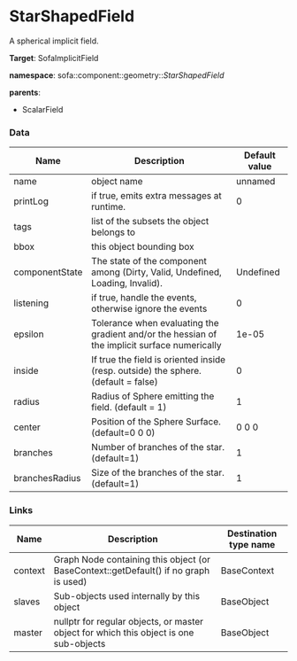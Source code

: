 <!-- generate_doc -->
# StarShapedField

A spherical implicit field.


__Target__: SofaImplicitField

__namespace__: sofa::component::geometry::_StarShapedField_

__parents__:

- ScalarField

### Data

<table>
    <thead>
        <tr>
            <th>Name</th>
            <th>Description</th>
            <th>Default value</th>
        </tr>
    </thead>
    <tbody>
	<tr>
		<td>name</td>
		<td>
object name
		</td>
		<td>unnamed</td>
	</tr>
	<tr>
		<td>printLog</td>
		<td>
if true, emits extra messages at runtime.
		</td>
		<td>0</td>
	</tr>
	<tr>
		<td>tags</td>
		<td>
list of the subsets the object belongs to
		</td>
		<td></td>
	</tr>
	<tr>
		<td>bbox</td>
		<td>
this object bounding box
		</td>
		<td></td>
	</tr>
	<tr>
		<td>componentState</td>
		<td>
The state of the component among (Dirty, Valid, Undefined, Loading, Invalid).
		</td>
		<td>Undefined</td>
	</tr>
	<tr>
		<td>listening</td>
		<td>
if true, handle the events, otherwise ignore the events
		</td>
		<td>0</td>
	</tr>
	<tr>
		<td>epsilon</td>
		<td>
Tolerance when evaluating the gradient and/or the hessian of the implicit surface numerically
		</td>
		<td>1e-05</td>
	</tr>
	<tr>
		<td>inside</td>
		<td>
If true the field is oriented inside (resp. outside) the sphere. (default = false)
		</td>
		<td>0</td>
	</tr>
	<tr>
		<td>radius</td>
		<td>
Radius of Sphere emitting the field. (default = 1)
		</td>
		<td>1</td>
	</tr>
	<tr>
		<td>center</td>
		<td>
Position of the Sphere Surface. (default=0 0 0)
		</td>
		<td>0 0 0</td>
	</tr>
	<tr>
		<td>branches</td>
		<td>
Number of branches of the star. (default=1)
		</td>
		<td>1</td>
	</tr>
	<tr>
		<td>branchesRadius</td>
		<td>
Size of the branches of the star. (default=1)
		</td>
		<td>1</td>
	</tr>

</tbody>
</table>

### Links


| Name | Description | Destination type name |
| ---- | ----------- | --------------------- |
|context|Graph Node containing this object (or BaseContext::getDefault() if no graph is used)|BaseContext|
|slaves|Sub-objects used internally by this object|BaseObject|
|master|nullptr for regular objects, or master object for which this object is one sub-objects|BaseObject|


